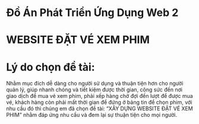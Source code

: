 # Đồ Án Phát Triển Ứng Dụng Web 2
# WEBSITE ĐẶT VÉ XEM PHIM
# Lý do chọn đề tài: 
Nhằm mục đích dễ dàng cho người sử dụng và thuận tiện hơn cho người quản lý, giúp nhanh chóng và tiết kiệm được thời gian, công sức đến nơi giao dịch để mua vé xem phim, phải xếp hàng chờ đợi đến lượt để được mua vé, khách hàng còn phải mất thời gian để đứng ở bảng tin để chọn phim, với nhu cầu đó thì chúng em đã chọn đề tài: “XÂY DỰNG WEBSITE ĐẶT VÉ XEM PHIM” nhằm đáp ứng nhu cầu và đem lại sự thuận tiện cho mọi người.
